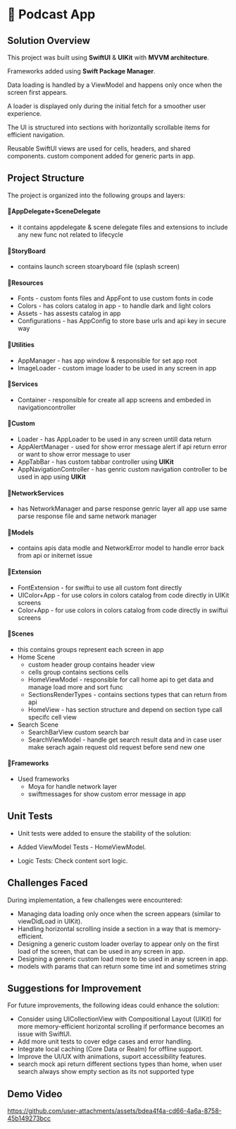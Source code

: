 # 📱 Podcast App
##  Solution Overview

This project was built using **SwiftUI** & **UIKit** with **MVVM architecture**.

Frameworks added using **Swift Package Manager**.

Data loading is handled by a ViewModel and happens only once when the screen first appears.

A loader is displayed only during the initial fetch for a smoother user experience.

The UI is structured into sections with horizontally scrollable items for efficient navigation.

Reusable SwiftUI views are used for cells, headers, and shared components.
custom component added for generic parts in app.

##  Project Structure
The project is organized into the following groups and layers:

#### 🔹AppDelegate+SceneDelegate
- it contains appdelegate & scene delegate files and extensions to include any new func not related to lifecycle
  
#### 🔹StoryBoard
- contains launch screen stoaryboard file (splash screen)

#### 🔹Resources
- Fonts - custom fonts files and AppFont to use custom fonts in code
- Colors - has colors catalog in app - to handle dark and light colors
- Assets - has assests catalog in app
- Configurations - has AppConfig to store base urls and api key in secure way
  
#### 🔹Utilities
- AppManager - has app window & responsible for set app root
- ImageLoader - custom image loader to be used in any screen in app

#### 🔹Services
- Container - responsible for create all app screens and embeded in navigationcontroller
  
#### 🔹Custom
- Loader - has AppLoader to be used in any screen untill data return
- AppAlertManager - used for show error message alert if api return error or want to show error message to user
- AppTabBar - has custom tabbar controller using **UIKit**
- AppNavigationController - has genric custom navigation controller to be used in app using **UIKit**

#### 🔹NetworkServices
- has NetworkManager and parse response genric layer all app use same parse response file and same network manager 

#### 🔹Models
- contains apis data modle and NetworkError model to handle error back from api or initernet issue

#### 🔹Extension
- FontExtension - for swiftui to use all custom font directly
- UIColor+App - for use colors in colors catalog from code directly in UIKit screens
- Color+App - for use colors in colors catalog from code directly in swiftui screens

#### 🔹Scenes
- this contains groups represent each screen in app
- Home Scene
   - custom header group contains header view
   - cells group contains sections cells
   - HomeViewModel - responsible for call home api to get data and manage load more and sort func
   - SectionsRenderTypes - contains sections types that can return from api
   - HomeView - has section structure and depend on section type call specifc cell view
- Search Scene
   - SearchBarView custom search bar
   - SearchViewModel - handle get search result data and in case user make serach again request old request before send new one 
  
#### 🔹Frameworks
- Used frameworks
   - Moya for handle network layer
   - swiftmessages for show custom error message in app

##  Unit Tests
- Unit tests were added to ensure the stability of the solution:

- Added ViewModel Tests - HomeViewModel.
- Logic Tests: Check content sort logic.

## Challenges Faced

During implementation, a few challenges were encountered:
- Managing data loading only once when the screen appears (similar to viewDidLoad in UIKit).
- Handling horizontal scrolling inside a section in a way that is memory-efficient.
- Designing a generic custom loader overlay to appear only on the first load of the screen, that can be used in any screen in app.
- Designing a generic custom load more to be used in anay screen in app.
- models with params that can return some time int and sometimes string


## Suggestions for Improvement

For future improvements, the following ideas could enhance the solution:
- Consider using UICollectionView with Compositional Layout (UIKit) for more memory-efficient horizontal scrolling if performance becomes an issue with SwiftUI.
- Add more unit tests to cover edge cases and error handling.
- Integrate local caching (Core Data or Realm) for offline support.
- Improve the UI/UX with animations, suport accessibility features.
- search mock api return different sections types than home, when user search always show empty section as its not supported type

##  Demo Video

https://github.com/user-attachments/assets/bdea4f4a-cd66-4a6a-8758-45b149273bcc













